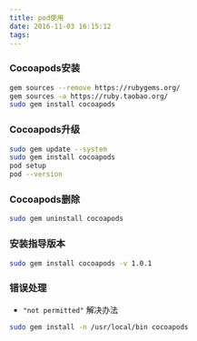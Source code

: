 ```yaml
---
title: pod使用
date: 2016-11-03 16:15:12
tags:
---
```


### Cocoapods安装
```bash
gem sources --remove https://rubygems.org/
gem sources -a https://ruby.taobao.org/ 
sudo gem install cocoapods
```

### Cocoapods升级
```bash
sudo gem update --system
sudo gem install cocoapods
pod setup
pod --version
```

### Cocoapods删除
```bash
sudo gem uninstall cocoapods
```

### 安装指导版本
```bash
sudo gem install cocoapods -v 1.0.1
```

### 错误处理
* `"not permitted"` 解决办法
```bash
sudo gem install -n /usr/local/bin cocoapods
```
